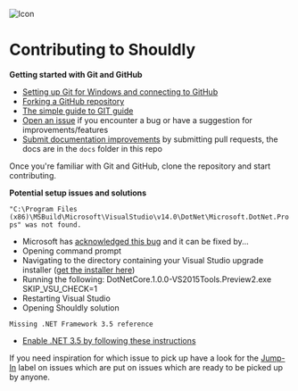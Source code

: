 ![Icon](https://raw.github.com/shouldly/shouldly/master/package_icon.png)

Contributing to Shouldly
========================

**Getting started with Git and GitHub**

 * [Setting up Git for Windows and connecting to GitHub](http://help.github.com/win-set-up-git/)
 * [Forking a GitHub repository](http://help.github.com/fork-a-repo/)
 * [The simple guide to GIT guide](http://rogerdudler.github.com/git-guide/)
 * [Open an issue](https://github.com/shouldly/shouldly/issues) if you encounter a bug or have a suggestion for improvements/features
 * [Submit documentation improvements](http://shouldly.readthedocs.org/en/latest) by submitting pull requests, the docs are in the `docs` folder in this repo

Once you're familiar with Git and GitHub, clone the repository and start contributing.

**Potential setup issues and solutions**

`"C:\Program Files (x86)\MSBuild\Microsoft\VisualStudio\v14.0\DotNet\Microsoft.DotNet.Props" was not found.`

* Microsoft has [acknowledged this bug](https://docs.microsoft.com/en-us/dotnet/articles/core/windows-prerequisites) and it can be fixed by...
* Opening command prompt
* Navigating to the directory containing your Visual Studio upgrade installer ([get the installer here](https://www.microsoft.com/net/core#windows))
* Running the following: DotNetCore.1.0.0-VS2015Tools.Preview2.exe SKIP_VSU_CHECK=1
* Restarting Visual Studio
* Opening Shouldly solution

`Missing .NET Framework 3.5 reference`

* [Enable .NET 3.5 by following these instructions](https://msdn.microsoft.com/en-us/library/hh506443(v=vs.110).aspx#ControlPanel)

If you need inspiration for which issue to pick up have a look for the [Jump-In](https://github.com/shouldly/shouldly/labels/Jump-In) label on issues which are put on issues which are ready to be picked up by anyone. 